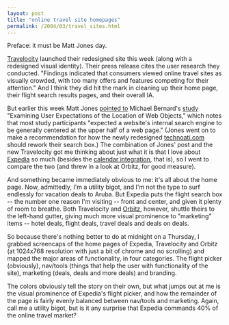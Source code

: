 ```yaml
---
layout: post
title: "online travel site homepages"
permalink: /2004/03/travel_sites.html
---
```


<p>Preface: it must be Matt Jones day.  </p>

<p><a href="http://www.travelocity.com/">Travelocity</a> launched their redesigned site this week (along with a redesigned visual identity).  Their press release cites the user research they conducted.  "Findings indicated that consumers viewed online travel sites as visually crowded, with too many offers and features competing for their attention."  And I think they did hit the mark in cleaning up their home page, their flight search results pages, and their overall IA. </p>

<p>But earlier this week Matt Jones <a href="http://www.blackbeltjones.com/work/mt/archives/000912.html">pointed to</a> Michael Bernard's <a href="http://www.internettg.org/newsletter/dec00/article_bernard.html">study</a> "Examining User Expectations of the Location of Web Objects," which notes that most study participants "expected a website's internal search engine to be generally centered at the upper half of a web page."  (Jones went on to make a recommendation for how the newly redesigned <a href="http://www.technorati.com/">technoati.com</a> should rework their search box.)  The combination of Jones' post and the new Travelocity got me thinking about just what it is that I love about <a href="http://www.expedia.com/">Expedia</a> so much (besides the <a href="http://sippey.typepad.com/filtered/2004/03/timeline.html">calendar integration</a>, that is), so I went to compare the two (and threw in a look at Orbitz, for good measure).</p>

<p>And something became immediately obvious to me:  it's all about the home page.  Now, admittedly, I'm a utility bigot, and I'm not the type to surf endlessly for vacation deals to Aruba.  But Expedia puts the flight search box -- the number one reason I'm visiting -- front and center, and given it plenty of room to breathe.  Both Travelocity and <a href="http://www.orbitz.com/">Orbitz</a>, however, shuttle theirs to the left-hand gutter, giving much more visual prominence to "marketing" items -- hotel deals, flight deals, travel deals and deals on deals.</p>

<p>So because there's nothing better to do at midnight on a Thursday, I grabbed screencaps of the home pages of Expedia, Travelocity and Orbitz (at 1024x768 resolution with just a bit of chrome and no scrolling) and mapped the major areas of functionality, in four categories.  The flight picker (obviously), nav/tools (things that help the user with functionality of the site), marketing (deals, deals and more deals) and branding.</p>

<p>The colors obviously tell the story on their own, but what jumps out at me is the visual prominence of Expedia's flight picker, and how the remainder of the page is fairly evenly balanced between nav/tools and marketing.  Again, call me a utility bigot, but is it any surprise that Expedia commands 40% of the online travel market?</p>


